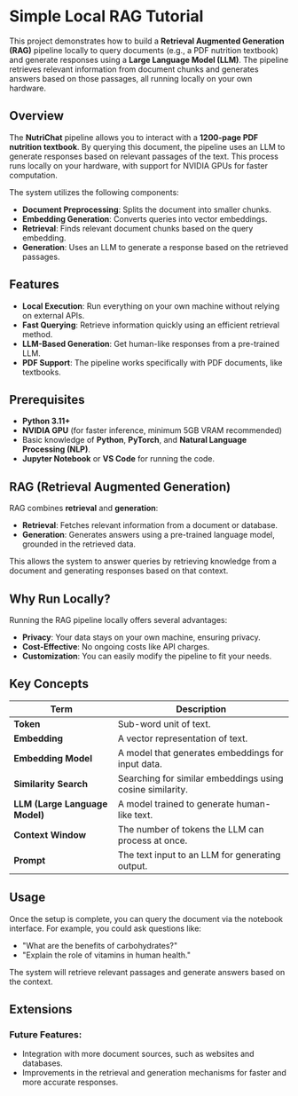 # Simple Local RAG Tutorial

This project demonstrates how to build a **Retrieval Augmented Generation (RAG)** pipeline locally to query documents (e.g., a PDF nutrition textbook) and generate responses using a **Large Language Model (LLM)**. The pipeline retrieves relevant information from document chunks and generates answers based on those passages, all running locally on your own hardware.

## Overview

The **NutriChat** pipeline allows you to interact with a **1200-page PDF nutrition textbook**. By querying this document, the pipeline uses an LLM to generate responses based on relevant passages of the text. This process runs locally on your hardware, with support for NVIDIA GPUs for faster computation.

The system utilizes the following components:
- **Document Preprocessing**: Splits the document into smaller chunks.
- **Embedding Generation**: Converts queries into vector embeddings.
- **Retrieval**: Finds relevant document chunks based on the query embedding.
- **Generation**: Uses an LLM to generate a response based on the retrieved passages.

## Features

- **Local Execution**: Run everything on your own machine without relying on external APIs.
- **Fast Querying**: Retrieve information quickly using an efficient retrieval method.
- **LLM-Based Generation**: Get human-like responses from a pre-trained LLM.
- **PDF Support**: The pipeline works specifically with PDF documents, like textbooks.

## Prerequisites

- **Python 3.11+**
- **NVIDIA GPU** (for faster inference, minimum 5GB VRAM recommended)
- Basic knowledge of **Python**, **PyTorch**, and **Natural Language Processing (NLP)**.
- **Jupyter Notebook** or **VS Code** for running the code.

## RAG (Retrieval Augmented Generation)

RAG combines **retrieval** and **generation**:

- **Retrieval**: Fetches relevant information from a document or database.
- **Generation**: Generates answers using a pre-trained language model, grounded in the retrieved data.

This allows the system to answer queries by retrieving knowledge from a document and generating responses based on that context.

## Why Run Locally?

Running the RAG pipeline locally offers several advantages:
- **Privacy**: Your data stays on your own machine, ensuring privacy.
- **Cost-Effective**: No ongoing costs like API charges.
- **Customization**: You can easily modify the pipeline to fit your needs.

## Key Concepts

| **Term**                  | **Description** |
|---------------------------|-----------------|
| **Token**                  | Sub-word unit of text. |
| **Embedding**              | A vector representation of text. |
| **Embedding Model**        | A model that generates embeddings for input data. |
| **Similarity Search**      | Searching for similar embeddings using cosine similarity. |
| **LLM (Large Language Model)** | A model trained to generate human-like text. |
| **Context Window**         | The number of tokens the LLM can process at once. |
| **Prompt**                 | The text input to an LLM for generating output. |

## Usage

Once the setup is complete, you can query the document via the notebook interface. For example, you could ask questions like:
- "What are the benefits of carbohydrates?"
- "Explain the role of vitamins in human health."

The system will retrieve relevant passages and generate answers based on the context.

## Extensions

### Future Features:
- Integration with more document sources, such as websites and databases.
- Improvements in the retrieval and generation mechanisms for faster and more accurate responses.

